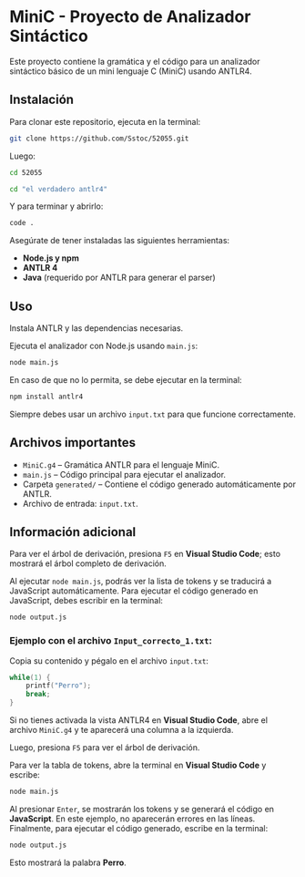 # MiniC - Proyecto de Analizador Sintáctico

Este proyecto contiene la gramática y el código para un analizador sintáctico básico de un mini lenguaje C (MiniC) usando ANTLR4.

## Instalación

Para clonar este repositorio, ejecuta en la terminal:

```bash
git clone https://github.com/Sstoc/52055.git
```
Luego: 

```bash
cd 52055
```
```bash
cd "el verdadero antlr4"
```
Y para terminar y abrirlo: 

```bash
code .
```
Asegúrate de tener instaladas las siguientes herramientas:

- **Node.js y npm**
- **ANTLR 4**
- **Java** (requerido por ANTLR para generar el parser)

## Uso

Instala ANTLR y las dependencias necesarias.

Ejecuta el analizador con Node.js usando `main.js`:

```bash
node main.js
```
En caso de que no lo permita, se debe ejecutar en la terminal:
```bash
npm install antlr4
```
Siempre debes usar un archivo `input.txt` para que funcione correctamente.

## Archivos importantes

- `MiniC.g4` – Gramática ANTLR para el lenguaje MiniC.
- `main.js` – Código principal para ejecutar el analizador.
- Carpeta `generated/` – Contiene el código generado automáticamente por ANTLR.
- Archivo de entrada: `input.txt`.

## Información adicional

Para ver el árbol de derivación, presiona `F5` en **Visual Studio Code**; esto mostrará el árbol completo de derivación.

Al ejecutar `node main.js`, podrás ver la lista de tokens y se traducirá a JavaScript automáticamente. Para ejecutar el código generado en JavaScript, debes escribir en la terminal:

```bash
node output.js
```

### Ejemplo con el archivo `Input_correcto_1.txt`:

Copia su contenido y pégalo en el archivo `input.txt`:

```c
while(1) {
    printf("Perro");
    break;
}
```

Si no tienes activada la vista ANTLR4 en **Visual Studio Code**, abre el archivo `MiniC.g4` y te aparecerá una columna a la izquierda.

Luego, presiona `F5` para ver el árbol de derivación.

Para ver la tabla de tokens, abre la terminal en **Visual Studio Code** y escribe:

```bash
node main.js
```

Al presionar `Enter`, se mostrarán los tokens y se generará el código en **JavaScript**. En este ejemplo, no aparecerán errores en las líneas. Finalmente, para ejecutar el código generado, escribe en la terminal:

```bash
node output.js
```

Esto mostrará la palabra **Perro**.
